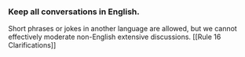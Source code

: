 
### Keep all conversations in English.

Short phrases or jokes in another language are allowed, but we cannot effectively moderate non-English extensive discussions. [[Rule 16 Clarifications]]